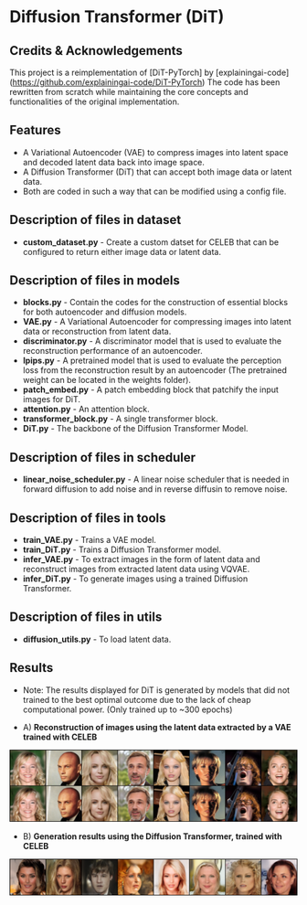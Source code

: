 # Diffusion Transformer (DiT)

## Credits & Acknowledgements
This project is a reimplementation of [DiT-PyTorch] by [explainingai-code] (https://github.com/explainingai-code/DiT-PyTorch)
The code has been rewritten from scratch while maintaining the core concepts and functionalities of the original implementation.

## Features
- A Variational Autoencoder (VAE) to compress images into latent space and decoded latent data back into image space.
- A Diffusion Transformer (DiT) that can accept both image data or latent data.
- Both are coded in such a way that can be modified using a config file.

## Description of files in dataset
- **custom_dataset.py** - Create a custom datset for CELEB that can be configured to return either image data or latent data.

## Description of files in models
- **blocks.py** - Contain the codes for the construction of essential blocks for both autoencoder and diffusion models.
- **VAE.py** - A Variational Autoencoder for compressing images into latent data or reconstruction from latent data.
- **discriminator.py** - A discriminator model that is used to evaluate the reconstruction performance of an autoencoder.
- **lpips.py** - A pretrained model that is used to evaluate the perception loss from the reconstruction result by an autoencoder (The pretrained weight can be located in the weights folder).
- **patch_embed.py** - A patch embedding block that patchify the input images for DiT.
- **attention.py** - An attention block.
- **transformer_block.py** - A single transformer block.
- **DiT.py** - The backbone of the Diffusion Transformer Model.

## Description of files in scheduler
- **linear_noise_scheduler.py** - A linear noise scheduler that is needed in forward diffusion to add noise and in reverse diffusin to remove noise.

## Description of files in tools
- **train_VAE.py** - Trains a VAE model.
- **train_DiT.py** - Trains a Diffusion Transformer model.
- **infer_VAE.py** - To extract images in the form of latent data and reconstruct images from extracted latent data using VQVAE.
- **infer_DiT.py** - To generate images using a trained Diffusion Transformer.

## Description of files in utils
- **diffusion_utils.py** - To load latent data.

## Results
- Note: The results displayed for DiT is generated by models that did not trained to the best optimal outcome due to the lack of cheap computational power. (Only trained up to ~300 epochs)

- A) **Reconstruction of images using the latent data extracted by a VAE trained with CELEB**

![VAE_CELEB](./generated_images/reconstruction.png)


- B) **Generation results using the Diffusion Transformer, trained with CELEB**

![DiT_CELEB](./generated_images/0.png)




































